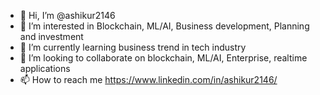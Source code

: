 - 👋 Hi, I’m @ashikur2146
- 👀 I’m interested in Blockchain, ML/AI, Business development, Planning and investment
- 🌱 I’m currently learning business trend in tech industry
- 💞️ I’m looking to collaborate on blockchain, ML/AI, Enterprise, realtime applications
- 📫 How to reach me https://www.linkedin.com/in/ashikur2146/

<!---
ashikur2146/ashikur2146 is a ✨ special ✨ repository because its `README.md` (this file) appears on your GitHub profile.
You can click the Preview link to take a look at your changes.
--->

